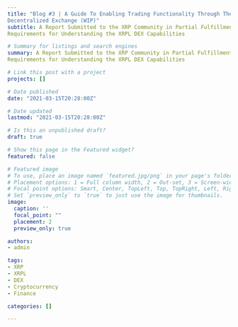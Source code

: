 ```yaml
---
title: "Blog #3 | A Guide To Enabling Trading Functionality Through The XRPL
Decentralized Exchange (WIP)"
subtitle: A Report Submitted to the XRP Community in Partial Fulfillment of the
Requirements for Understanding the XRPL DEX Capabilities

# Summary for listings and search engines
summary: A Report Submitted to the XRP Community in Partial Fulfillment of the
Requirements for Understanding the XRPL DEX Capabilities

# Link this post with a project
projects: []

# Date published
date: "2021-03-15T20:28:00Z"

# Date updated
lastmod: "2021-03-15T20:28:00Z"

# Is this an unpublished draft?
draft: true

# Show this page in the Featured widget?
featured: false

# Featured image
# To use, place an image named `featured.jpg/png` in your page's folder.
# Placement options: 1 = Full column width, 2 = Out-set, 3 = Screen-width
# Focal point options: Smart, Center, TopLeft, Top, TopRight, Left, Right, BottomLeft, Bottom, BottomRight
# Set `preview_only` to `true` to just use the image for thumbnails.
image:
  caption: ''
  focal_point: ""
  placement: 2
  preview_only: true

authors:
- admin

tags:
- XRP
- XRPL
- DEX
- Cryptocurrency
- Finance

categories: []

---
```



